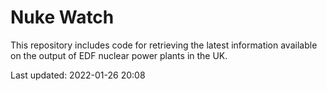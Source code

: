 # Nuke Watch

This repository includes code for retrieving the latest information available on the output of EDF nuclear power plants in the UK.

Last updated: 2022-01-26 20:08